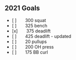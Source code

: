 ## 2021 Goals

 - [ ]  300 squat
 - [ ]  325 bench
 - [x]  375 deadlift
 - [ ]  425 deadlift - updated
 - [ ]  20 pullups
 - [ ]  200 OH press
 - [ ]  175 BB curl
